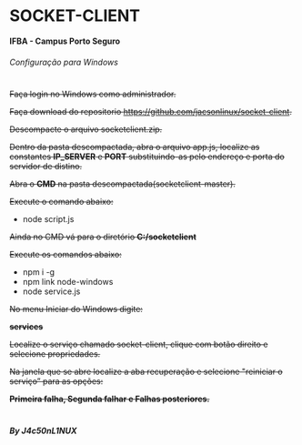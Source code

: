 # SOCKET-CLIENT

**IFBA - Campus Porto Seguro**

###### Configuração para Windows
#

~~Faça login no Windows como administrador.~~

~~Faça download do repositorio https://github.com/jacsonlinux/socket-client.~~

~~Descompacte o arquivo socketclient.zip.~~

~~Dentro da pasta descompactada, abra o arquivo app.js, localize as constantes **IP_SERVER** e **PORT** substituindo-as pelo endereço e porta do servidor de distino.~~

~~Abra o **CMD** na pasta descompactada(socketclient-master).~~

~~Execute o comando abaixo:~~

<ul>
<li>node script.js</li>
</ul>

~~Ainda no CMD vá para o diretório **C:/socketclient**~~

~~Execute os comandos abaixo:~~

<ul>
<li>npm i -g</li>
<li>npm link node-windows</li>
<li>node service.js</li>
</ul>

~~No menu Iniciar do Windows digite:~~

~~**services**~~

~~Localize o serviço chamado socket-client, clique com botão direito e selecione propriedades.~~

~~Na janela que se abre localize a aba recuperação e selecione "reiniciar o serviço” para as opções:~~

~~**Primeira falha, Segunda falhar e Falhas posteriores.**~~

#
###### **By J4c50nL1NUX**
